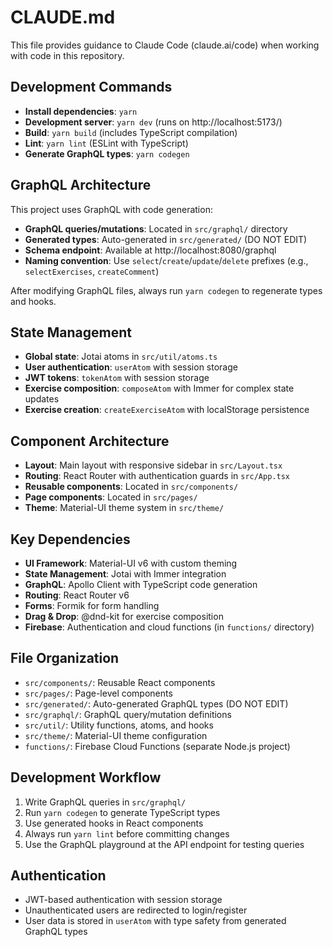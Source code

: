 # CLAUDE.md

This file provides guidance to Claude Code (claude.ai/code) when working with code in this repository.

## Development Commands

- **Install dependencies**: `yarn`
- **Development server**: `yarn dev` (runs on http://localhost:5173/)
- **Build**: `yarn build` (includes TypeScript compilation)
- **Lint**: `yarn lint` (ESLint with TypeScript)
- **Generate GraphQL types**: `yarn codegen`

## GraphQL Architecture

This project uses GraphQL with code generation:

- **GraphQL queries/mutations**: Located in `src/graphql/` directory
- **Generated types**: Auto-generated in `src/generated/` (DO NOT EDIT)
- **Schema endpoint**: Available at http://localhost:8080/graphql
- **Naming convention**: Use `select`/`create`/`update`/`delete` prefixes (e.g., `selectExercises`, `createComment`)

After modifying GraphQL files, always run `yarn codegen` to regenerate types and hooks.

## State Management

- **Global state**: Jotai atoms in `src/util/atoms.ts`
- **User authentication**: `userAtom` with session storage
- **JWT tokens**: `tokenAtom` with session storage
- **Exercise composition**: `composeAtom` with Immer for complex state updates
- **Exercise creation**: `createExerciseAtom` with localStorage persistence

## Component Architecture

- **Layout**: Main layout with responsive sidebar in `src/Layout.tsx`
- **Routing**: React Router with authentication guards in `src/App.tsx`
- **Reusable components**: Located in `src/components/`
- **Page components**: Located in `src/pages/`
- **Theme**: Material-UI theme system in `src/theme/`

## Key Dependencies

- **UI Framework**: Material-UI v6 with custom theming
- **State Management**: Jotai with Immer integration
- **GraphQL**: Apollo Client with TypeScript code generation
- **Routing**: React Router v6
- **Forms**: Formik for form handling
- **Drag & Drop**: @dnd-kit for exercise composition
- **Firebase**: Authentication and cloud functions (in `functions/` directory)

## File Organization

- `src/components/`: Reusable React components
- `src/pages/`: Page-level components
- `src/generated/`: Auto-generated GraphQL types (DO NOT EDIT)
- `src/graphql/`: GraphQL query/mutation definitions
- `src/util/`: Utility functions, atoms, and hooks
- `src/theme/`: Material-UI theme configuration
- `functions/`: Firebase Cloud Functions (separate Node.js project)

## Development Workflow

1. Write GraphQL queries in `src/graphql/`
2. Run `yarn codegen` to generate TypeScript types
3. Use generated hooks in React components
4. Always run `yarn lint` before committing changes
5. Use the GraphQL playground at the API endpoint for testing queries

## Authentication

- JWT-based authentication with session storage
- Unauthenticated users are redirected to login/register
- User data is stored in `userAtom` with type safety from generated GraphQL types